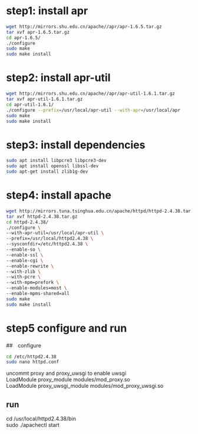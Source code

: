 # step1: install apr
```bash
wget http://mirrors.shu.edu.cn/apache//apr/apr-1.6.5.tar.gz
tar xvf apr-1.6.5.tar.gz
cd apr-1.6.5/
./configure
sudo make
sudo make install
```
#  step2: install apr-util
```bash
wget http://mirrors.shu.edu.cn/apache//apr/apr-util-1.6.1.tar.gz
tar xvf apr-util-1.6.1.tar.gz
cd apr-util-1.6.1/
./configure --prefix=/usr/local/apr-util --with-apr=/usr/local/apr
sudo make
sudo make install
```
# step3: install dependencies
```bash
sudo apt install libpcre3 libpcre3-dev
sudo apt install openssl libssl-dev
sudo apt-get install zlib1g-dev
```
# step4: install apache
 ```bash
 wget http://mirrors.tuna.tsinghua.edu.cn/apache/httpd/httpd-2.4.38.tar.gz
 tar xvf httpd-2.4.38.tar.gz
 cd httpd-2.4.38/
./configure \
--with-apr-util=/usr/local/apr-util \
--prefix=/usr/local/httpd2.4.38 \
--sysconfdir=/etc/httpd2.4.38 \
--enable-so \
--enable-ssl \
--enable-cgi \
--enable-rewrite \
--with-zlib \
--with-pcre \
--with-mpm=prefork \
--enable-modules=most \
--enable-mpms-shared=all
sudo make
sudo make install
```
# step5 configure and run

##　configure

```bash
cd /etc/httpd2.4.38  
sudo nano httpd.conf  
```
uncommt proxy and proxy_uwsgi to enable uwsgi  
LoadModule proxy_module modules/mod_proxy.so  
LoadModule proxy_uwsgi_module modules/mod_proxy_uwsgi.so  
## run
cd /usr/local/httpd2.4.38/bin  
sudo ./apachectl start  

